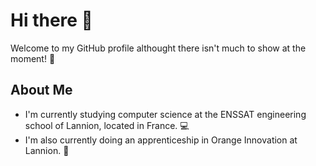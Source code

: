 # Hi there :wave:
Welcome to my GitHub profile althought there isn't much to show at the moment! :eyes:

## About Me

- I'm currently studying computer science at the ENSSAT engineering school of Lannion, located in France. :computer:
- I'm also currently doing an apprenticeship in Orange Innovation at Lannion. :office:
